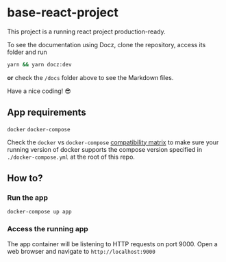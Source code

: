 # base-react-project

This project is a running react project production-ready.

To see the documentation using Docz, clone the repository, access its folder and run

```sh
yarn && yarn docz:dev
```

**or** check the `/docs` folder above to see the Markdown files.

Have a nice coding! 😎

## App requirements
`docker`
`docker-compose`

Check the `docker` vs `docker-compose` [compatibility matrix](https://docs.docker.com/compose/compose-file/compose-versioning/#compatibility-matrix) to make sure your running version of docker supports the compose version specified in `./docker-compose.yml` at the root of this repo.

## How to?

### Run the app
`docker-compose up app`

### Access the running app
The app container will be listening to HTTP requests on port 9000.
Open a web browser and navigate to `http://localhost:9000`
